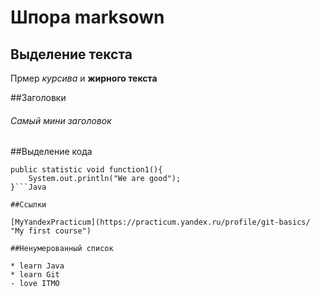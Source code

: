 # Шпора marksown

## Выделение текста

Прмер _курсива_ и **жирного текста**

##Заголовки

###### Самый мини заголовок

##Выделение кода

```
public statistic void function1(){
	System.out.println("We are good");
}```Java

##Ссылки

[MyYandexPracticum](https://practicum.yandex.ru/profile/git-basics/ "My first course")

##Ненумерованный список

* learn Java
* learn Git
- love ITMO


